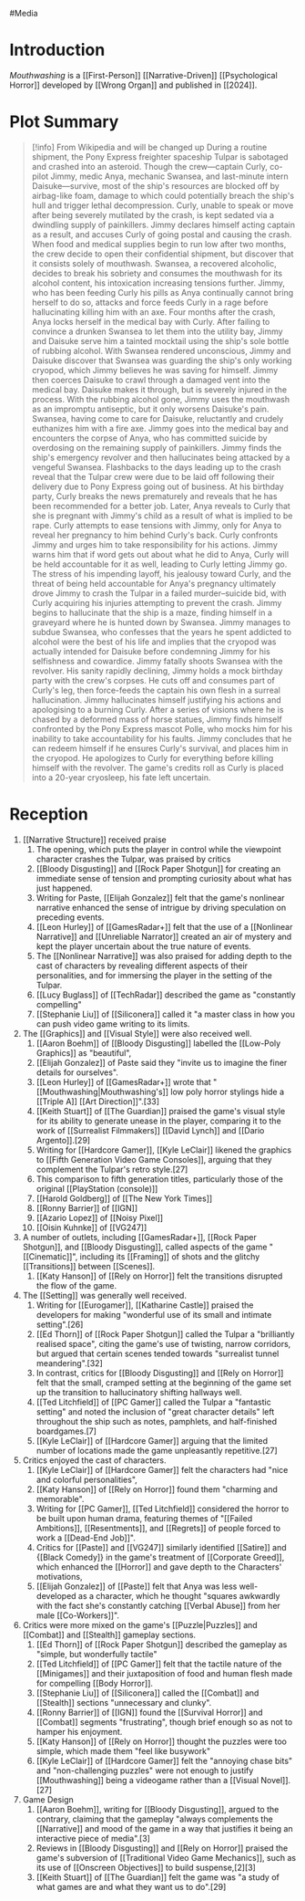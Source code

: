 #Media 
# Introduction
*Mouthwashing* is a [[First-Person]] [[Narrative-Driven]] [[Psychological Horror]] developed by [[Wrong Organ]] and published in [[2024]]. 
# Plot Summary
> [!info] From Wikipedia and will be changed up
During a routine shipment, the Pony Express freighter spaceship Tulpar is sabotaged and crashed into an asteroid. Though the crew—captain Curly, co-pilot Jimmy, medic Anya, mechanic Swansea, and last-minute intern Daisuke—survive, most of the ship's resources are blocked off by airbag-like foam, damage to which could potentially breach the ship's hull and trigger lethal decompression. Curly, unable to speak or move after being severely mutilated by the crash, is kept sedated via a dwindling supply of painkillers. Jimmy declares himself acting captain as a result, and accuses Curly of going postal and causing the crash.
When food and medical supplies begin to run low after two months, the crew decide to open their confidential shipment, but discover that it consists solely of mouthwash. Swansea, a recovered alcoholic, decides to break his sobriety and consumes the mouthwash for its alcohol content, his intoxication increasing tensions further. Jimmy, who has been feeding Curly his pills as Anya continually cannot bring herself to do so, attacks and force feeds Curly in a rage before hallucinating killing him with an axe.
Four months after the crash, Anya locks herself in the medical bay with Curly. After failing to convince a drunken Swansea to let them into the utility bay, Jimmy and Daisuke serve him a tainted mocktail using the ship's sole bottle of rubbing alcohol. With Swansea rendered unconscious, Jimmy and Daisuke discover that Swansea was guarding the ship's only working cryopod, which Jimmy believes he was saving for himself. Jimmy then coerces Daisuke to crawl through a damaged vent into the medical bay. Daisuke makes it through, but is severely injured in the process. With the rubbing alcohol gone, Jimmy uses the mouthwash as an impromptu antiseptic, but it only worsens Daisuke's pain. Swansea, having come to care for Daisuke, reluctantly and crudely euthanizes him with a fire axe. Jimmy goes into the medical bay and encounters the corpse of Anya, who has committed suicide by overdosing on the remaining supply of painkillers. Jimmy finds the ship's emergency revolver and then hallucinates being attacked by a vengeful Swansea.
Flashbacks to the days leading up to the crash reveal that the Tulpar crew were due to be laid off following their delivery due to Pony Express going out of business. At his birthday party, Curly breaks the news prematurely and reveals that he has been recommended for a better job. Later, Anya reveals to Curly that she is pregnant with Jimmy's child as a result of what is implied to be rape. Curly attempts to ease tensions with Jimmy, only for Anya to reveal her pregnancy to him behind Curly's back. Curly confronts Jimmy and urges him to take responsibility for his actions. Jimmy warns him that if word gets out about what he did to Anya, Curly will be held accountable for it as well, leading to Curly letting Jimmy go. The stress of his impending layoff, his jealousy toward Curly, and the threat of being held accountable for Anya's pregnancy ultimately drove Jimmy to crash the Tulpar in a failed murder–suicide bid, with Curly acquiring his injuries attempting to prevent the crash.
Jimmy begins to hallucinate that the ship is a maze, finding himself in a graveyard where he is hunted down by Swansea. Jimmy manages to subdue Swansea, who confesses that the years he spent addicted to alcohol were the best of his life and implies that the cryopod was actually intended for Daisuke before condemning Jimmy for his selfishness and cowardice. Jimmy fatally shoots Swansea with the revolver. His sanity rapidly declining, Jimmy holds a mock birthday party with the crew's corpses. He cuts off and consumes part of Curly's leg, then force-feeds the captain his own flesh in a surreal hallucination. Jimmy hallucinates himself justifying his actions and apologising to a burning Curly. After a series of visions where he is chased by a deformed mass of horse statues, Jimmy finds himself confronted by the Pony Express mascot Polle, who mocks him for his inability to take accountability for his faults. Jimmy concludes that he can redeem himself if he ensures Curly's survival, and places him in the cryopod. He apologizes to Curly for everything before killing himself with the revolver. The game's credits roll as Curly is placed into a 20-year cryosleep, his fate left uncertain. 
# Reception
1. [[Narrative Structure]] received praise
	1. The opening, which puts the player in control while the viewpoint character crashes the Tulpar, was praised by critics
	2. [[Bloody Disgusting]] and [[Rock Paper Shotgun]] for creating an immediate sense of tension and prompting curiosity about what has just happened.
	3. Writing for Paste, [[Elijah Gonzalez]] felt that the game's nonlinear narrative enhanced the sense of intrigue by driving speculation on preceding events.
	4. [[Leon Hurley]] of [[GamesRadar+]] felt that the use of a [[Nonlinear Narrative]] and [[Unreliable Narrator]] created an air of mystery and kept the player uncertain about the true nature of events.
	5. The [[Nonlinear Narrative]] was also praised for adding depth to the cast of characters by revealing different aspects of their personalities, and for immersing the player in the setting of the Tulpar.
	6. [[Lucy Buglass]] of [[TechRadar]] described the game as "constantly compelling"
	7. [[Stephanie Liu]] of [[Siliconera]] called it "a master class in how you can push video game writing to its limits.
2. The [[Graphics]] and [[Visual Style]] were also received well.
	1. [[Aaron Boehm]] of [[Bloody Disgusting]] labelled the [[Low-Poly Graphics]] as "beautiful",
	2. [[Elijah Gonzalez]] of Paste said they "invite us to imagine the finer details for ourselves".
	3. [[Leon Hurley]] of [[GamesRadar+]] wrote that "[[Mouthwashing|Mouthwashing's]] low poly horror stylings hide a [[Triple A]] [[Art Direction]]".[33]
	4. [[Keith Stuart]] of [[The Guardian]] praised the game's visual style for its ability to generate unease in the player, comparing it to the work of [[Surrealist Filmmakers]] [[David Lynch]] and [[Dario Argento]].[29]
	5. Writing for [[Hardcore Gamer]], [[Kyle LeClair]] likened the graphics to [[Fifth Generation Video Game Consoles]], arguing that they complement the Tulpar's retro style.[27]
	6. This comparison to fifth generation titles, particularly those of the original [[PlayStation (console)]]
	7. [[Harold Goldberg]] of [[The New York Times]]
    8. [[Ronny Barrier]] of [[IGN]]
    9. [[Azario Lopez]] of [[Noisy Pixel]]
    10. [[Oisin Kuhnke]] of [[VG247]]
3. A number of outlets, including [[GamesRadar+]], [[Rock Paper Shotgun]], and [[Bloody Disgusting]], called aspects of the game "[[Cinematic]]", including its [[Framing]] of shots and the glitchy [[Transitions]] between [[Scenes]]. 
	1. [[Katy Hanson]] of [[Rely on Horror]] felt the transitions disrupted the flow of the game.
4. The [[Setting]] was generally well received.
	  1. Writing for [[Eurogamer]], [[Katharine Castle]] praised the developers for making "wonderful use of its small and intimate setting".[26]
	  2. [[Ed Thorn]] of [[Rock Paper Shotgun]] called the Tulpar a "brilliantly realised space", citing the game's use of twisting, narrow corridors, but argued that certain scenes tended towards "surrealist tunnel meandering".[32]
	  3. In contrast, critics for [[Bloody Disgusting]] and [[Rely on Horror]] felt that the small, cramped setting at the beginning of the game set up the transition to hallucinatory shifting hallways well.
	  4. [[Ted Litchfield]] of [[PC Gamer]] called the Tulpar a "fantastic setting" and noted the inclusion of "great character details" left throughout the ship such as notes, pamphlets, and half-finished boardgames.[7]
	  5. [[Kyle LeClair]] of [[Hardcore Gamer]] arguing that the limited number of locations made the game unpleasantly repetitive.[27]
5. Critics enjoyed the cast of characters.
	  1. [[Kyle LeClair]] of [[Hardcore Gamer]] felt the characters had "nice and colorful personalities",
	  2. [[Katy Hanson]] of [[Rely on Horror]] found them "charming and memorable".
	  3. Writing for [[PC Gamer]], [[Ted Litchfield]] considered the horror to be built upon human drama, featuring themes of "[[Failed Ambitions]], [[Resentments]], and [[Regrets]] of people forced to work a [[Dead-End Job]]".
	  4. Critics for [[Paste]] and [[VG247]] similarly identified [[Satire]] and {[Black Comedy]} in the game's treatment of [[Corporate Greed]], which enhanced the [[Horror]] and gave depth to the Characters' motivations,
	  5. [[Elijah Gonzalez]] of [[Paste]] felt that Anya was less well-developed as a character, which he thought "squares awkwardly with the fact she's constantly catching [[Verbal Abuse]] from her male [[Co-Workers]]".
6. Critics were more mixed on the game's [[Puzzle|Puzzles]] and [[Combat]] and [[Stealth]] gameplay sections.
	  1. [[Ed Thorn]] of [[Rock Paper Shotgun]] described the gameplay as "simple, but wonderfully tactile"
	  2. [[Ted Litchfield]] of [[PC Gamer]] felt that the tactile nature of the [[Minigames]] and their juxtaposition of food and human flesh made for compelling [[Body Horror]].
	  3. [[Stephanie Liu]] of [[Siliconera]] called the [[Combat]] and [[Stealth]] sections "unnecessary and clunky".
	  4. [[Ronny Barrier]] of [[IGN]] found the [[Survival Horror]] and [[Combat]] segments "frustrating", though brief enough so as not to hamper his enjoyment.
	  5. [[Katy Hanson]] of [[Rely on Horror]] thought the puzzles were too simple, which made them "feel like busywork"
	  6. [[Kyle LeClair]] of [[Hardcore Gamer]] felt the "annoying chase bits" and "non-challenging puzzles" were not enough to justify [[Mouthwashing]] being a videogame rather than a [[Visual Novel]].[27]
  7. Game Design
	  1. [[Aaron Boehm]], writing for [[Bloody Disgusting]], argued to the contrary, claiming that the gameplay "always complements the [[Narrative]] and mood of the game in a way that justifies it being an interactive piece of media".[3]
	  2. Reviews in [[Bloody Disgusting]] and [[Rely on Horror]] praised the game's subversion of [[Traditional Video Game Mechanics]], such as its use of [[Onscreen Objectives]] to build suspense,[2][3]
	  3. [[Keith Stuart]] of [[The Guardian]] felt the game was "a study of what games are and what they want us to do".[29] 

